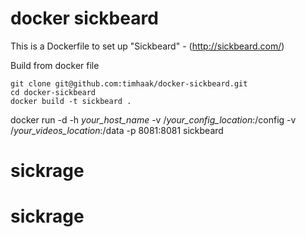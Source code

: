 # docker sickbeard

This is a Dockerfile to set up "Sickbeard" - (http://sickbeard.com/)

Build from docker file

```
git clone git@github.com:timhaak/docker-sickbeard.git
cd docker-sickbeard
docker build -t sickbeard .
```

docker run -d -h *your_host_name* -v /*your_config_location*:/config  -v /*your_videos_location*:/data -p 8081:8081 sickbeard

# sickrage
# sickrage
